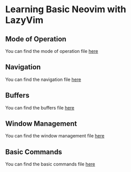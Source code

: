 # Learning Basic Neovim with LazyVim

## Mode of Operation
You can find the mode of operation file [here](./mode-of-operation.md)

## Navigation
You can find the navigation file [here](./navigation.md)

## Buffers
You can find the buffers file [here](./buffers.md)

## Window Management
You can find the window management file [here](./window-management.md)

## Basic Commands
You can find the basic commands file [here](./basic-commands.md)



